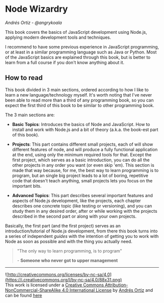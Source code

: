 # Node Wizardry

_Andrés Ortiz - @angrykoala_

This book covers the basics of JavaScript development using Node.js, applying modern development tools and techniques.

I recommend to have some previous experience in JavaScript programming, or at least in a similar programming language such as Java or Python. Most of the JavaScript basics are explained through this book, but is better to learn from a full course if you don't know anything about it.

## How to read

This book divided in 3 main sections, ordered according to how I like to learn a new language/technology myself. It's worth noting that I've never been able to read more than a third of any programming book, so you can expect the first third of this book to be similar to other programming book.

The 3 main sections are:

* **Basic Topics**: Introduces the basics of Node and JavaScript. How to install and work with Node.js and a bit of theory (a.k.a. the book-est part of this book).

* **Projects**: This part contains different small projects, each of will show different features of node, and will produce a fully functional application at the end, using only the minimum required tools for that. Except the first project, which serves as a basic introduction, you can do all the other projects in any order you want (or even skip 'em). This section is made that way because, for me, the best way to learn programming is to program, but an single big project leads to a lot of boring, repetitive code that doesn't teach anything, small projects lets you focus on the important bits.

* **Advanced Topics**: This part describes several important features and aspects of Node.js development, like the projects, each chapter describes one concrete topic (like testing or versioning), and you can study them in any desired order, after or while working with the projects described in the second part or along with your own projects.

Basically, the first part (and the first project) serves as an introduction/tutorial of Node.js development, from there this book turns into a series of independent _guides_ with the intention of getting you to work with Node as soon as possible and with the thing you actually need.

> "The only way to learn programming, is to program"
>
> \- **Someone who never got to upper management**

------

![http://creativecommons.org/licenses/by-nc-sa/4.0](https://i.creativecommons.org/l/by-nc-sa/4.0/88x31.png)  
This work is licensed under a [Creative Commons Attribution-NonCommercial-ShareAlike 4.0 International License](http://creativecommons.org/licenses/by-nc-sa/4.0) by [Andrés Ortiz](https://github.com/angrykoala) and can be found [here](https://angrykoala.gitbooks.io/node-wizardry/content/)

